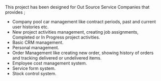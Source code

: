 This project has been designed for Out Source Service Companies that provides ;
  * Company pool car management like contract periods, past and current user histories etc.
  * New project activities management, creating job assignments, Completed or In Progress project activities.
  * Basic CRM management.
  * Personal management.
  * Order Management like creating new order, showing history of orders and tracking delivered or undelivered items.
  * Employee cost management system.
  * Service form system.
  * Stock control system.
